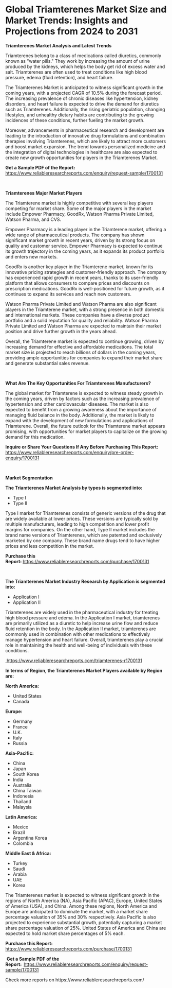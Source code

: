 <p><h1>Global Triamterenes Market Size and Market Trends: Insights and Projections from 2024 to 2031</h1></p><p><strong>Triamterenes Market Analysis and Latest Trends</strong></p>
<p><p>Triamterenes belong to a class of medications called diuretics, commonly known as "water pills." They work by increasing the amount of urine produced by the kidneys, which helps the body get rid of excess water and salt. Triamterenes are often used to treat conditions like high blood pressure, edema (fluid retention), and heart failure.</p><p>The Triamterenes Market is anticipated to witness significant growth in the coming years, with a projected CAGR of 10.5% during the forecast period. The increasing prevalence of chronic diseases like hypertension, kidney disorders, and heart failure is expected to drive the demand for diuretics such as Triamterenes. Additionally, the rising geriatric population, changing lifestyles, and unhealthy dietary habits are contributing to the growing incidences of these conditions, further fueling the market growth.</p><p>Moreover, advancements in pharmaceutical research and development are leading to the introduction of innovative drug formulations and combination therapies involving Triamterenes, which are likely to attract more customers and boost market expansion. The trend towards personalized medicine and the integration of digital technologies in healthcare are also expected to create new growth opportunities for players in the Triamterenes Market.</p></p>
<p><strong>Get a Sample PDF of the Report:&nbsp;</strong> <a href="https://www.reliableresearchreports.com/enquiry/request-sample/1700131">https://www.reliableresearchreports.com/enquiry/request-sample/1700131</a></p>
<p>&nbsp;</p>
<p><strong>Triamterenes Major Market Players</strong></p>
<p><p>The Triamterene market is highly competitive with several key players competing for market share. Some of the major players in the market include Empower Pharmacy, GoodRx, Watson Pharma Private Limited, Watson Pharma, and CVS.</p><p>Empower Pharmacy is a leading player in the Triamterene market, offering a wide range of pharmaceutical products. The company has shown significant market growth in recent years, driven by its strong focus on quality and customer service. Empower Pharmacy is expected to continue its growth trajectory in the coming years, as it expands its product portfolio and enters new markets.</p><p>GoodRx is another key player in the Triamterene market, known for its innovative pricing strategies and customer-friendly approach. The company has experienced rapid growth in recent years, thanks to its user-friendly platform that allows consumers to compare prices and discounts on prescription medications. GoodRx is well-positioned for future growth, as it continues to expand its services and reach new customers.</p><p>Watson Pharma Private Limited and Watson Pharma are also significant players in the Triamterene market, with a strong presence in both domestic and international markets. These companies have a diverse product portfolio and a solid reputation for quality and reliability. Watson Pharma Private Limited and Watson Pharma are expected to maintain their market position and drive further growth in the years ahead.</p><p>Overall, the Triamterene market is expected to continue growing, driven by increasing demand for effective and affordable medications. The total market size is projected to reach billions of dollars in the coming years, providing ample opportunities for companies to expand their market share and generate substantial sales revenue.</p></p>
<p>&nbsp;</p>
<p><strong>What Are The Key Opportunities For Triamterenes Manufacturers?</strong></p>
<p><p>The global market for Triamterene is expected to witness steady growth in the coming years, driven by factors such as the increasing prevalence of hypertension and other cardiovascular diseases. The market is also expected to benefit from a growing awareness about the importance of managing fluid balance in the body. Additionally, the market is likely to expand with the development of new formulations and applications of Triamterene. Overall, the future outlook for the Triamterene market appears promising, with opportunities for market players to capitalize on the growing demand for this medication.</p></p>
<p><strong>Inquire or Share Your Questions If Any Before Purchasing This Report:</strong> <a href="https://www.reliableresearchreports.com/enquiry/pre-order-enquiry/1700131">https://www.reliableresearchreports.com/enquiry/pre-order-enquiry/1700131</a></p>
<p>&nbsp;</p>
<p><strong>Market Segmentation</strong></p>
<p><strong>The Triamterenes Market Analysis by types is segmented into:</strong></p>
<p><ul><li>Type I</li><li>Type II</li></ul></p>
<p><p>Type I market for Triamterenes consists of generic versions of the drug that are widely available at lower prices. These versions are typically sold by multiple manufacturers, leading to high competition and lower profit margins for companies. On the other hand, Type II market includes the brand name versions of Triamterenes, which are patented and exclusively marketed by one company. These brand name drugs tend to have higher prices and less competition in the market.</p></p>
<p><strong>Purchase this Report:&nbsp;</strong><a href="https://www.reliableresearchreports.com/purchase/1700131">https://www.reliableresearchreports.com/purchase/1700131</a></p>
<p>&nbsp;</p>
<p><strong>The Triamterenes Market Industry Research by Application is segmented into:</strong></p>
<p><ul><li>Application I</li><li>Application II</li></ul></p>
<p><p>Triamterenes are widely used in the pharmaceutical industry for treating high blood pressure and edema. In the Application I market, triamterenes are primarily utilized as a diuretic to help increase urine flow and reduce fluid retention in the body. In the Application II market, triamterenes are commonly used in combination with other medications to effectively manage hypertension and heart failure. Overall, triamterenes play a crucial role in maintaining the health and well-being of individuals with these conditions.</p></p>
<p><a href="https://www.reliableresearchreports.com/triamterenes-r1700131">&nbsp;https://www.reliableresearchreports.com/triamterenes-r1700131</a></p>
<p><strong>In terms of Region, the Triamterenes Market Players available by Region are:</strong></p>
<p>
    <p> <strong> North America: </strong>
        <ul>
            <li>United States</li>
            <li>Canada</li>
        </ul>
        </p> 
    <p> <strong> Europe: </strong>
        <ul>
            <li>Germany</li>
            <li>France</li>
            <li>U.K.</li>
            <li>Italy</li>
            <li>Russia</li>
        </ul>
        </p> 
    <p> <strong> Asia-Pacific: </strong>
        <ul>
            <li>China</li>
            <li>Japan</li>
            <li>South Korea</li>
            <li>India</li>
            <li>Australia</li>
            <li>China Taiwan</li>
            <li>Indonesia</li>
            <li>Thailand</li>
            <li>Malaysia</li>
        </ul>
        </p> 
    <p> <strong> Latin America: </strong>
        <ul>
            <li>Mexico</li>
            <li>Brazil</li>
            <li>Argentina Korea</li>
            <li>Colombia</li>
        </ul>
        </p> 
    <p> <strong> Middle East & Africa: </strong>
        <ul>
            <li>Turkey</li>
            <li>Saudi</li>
            <li>Arabia</li>
            <li>UAE</li>
            <li>Korea</li>
        </ul>
    </p>
    </p>
<p><p>The Triamterenes market is expected to witness significant growth in the regions of North America (NA), Asia Pacific (APAC), Europe, United States of America (USA), and China. Among these regions, North America and Europe are anticipated to dominate the market, with a market share percentage valuation of 35% and 30% respectively. Asia Pacific is also projected to experience substantial growth, potentially capturing a market share percentage valuation of 25%. United States of America and China are expected to hold market share percentages of 5% each.</p></p>
<p><strong>Purchase this Report: </strong><a href="https://www.reliableresearchreports.com/purchase/1700131">https://www.reliableresearchreports.com/purchase/1700131</a></p>
<p>&nbsp;<strong>Get a Sample PDF of the Report:&nbsp;&nbsp;</strong><a href="https://www.reliableresearchreports.com/enquiry/request-sample/1700131">https://www.reliableresearchreports.com/enquiry/request-sample/1700131</a></p>
<p><strong></strong></p>
<p>Check more reports on https://www.reliableresearchreports.com/</p>